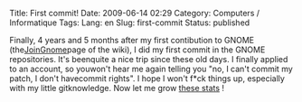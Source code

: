 Title: First commit!
Date: 2009-06-14 02:29
Category: Computers / Informatique
Tags:
Lang: en
Slug: first-commit
Status: published

Finally, 4 years and 5 months after my first contibution to GNOME (the[JoinGnome](http://live.gnome.org/action/recall/JoinGnome?action=recall&rev=1)page of the wiki), I did my first commit in the GNOME repositories. It's beenquite a nice trip since these old days. I finally applied to an account, so youwon't hear me again telling you "no, I can't commit my patch, I don't havecommit rights". I hope I won't f\*ck things up, especially with my little gitknowledge. Now let me grow [these stats](https://cia.vc/stats/author/liberforce) !
